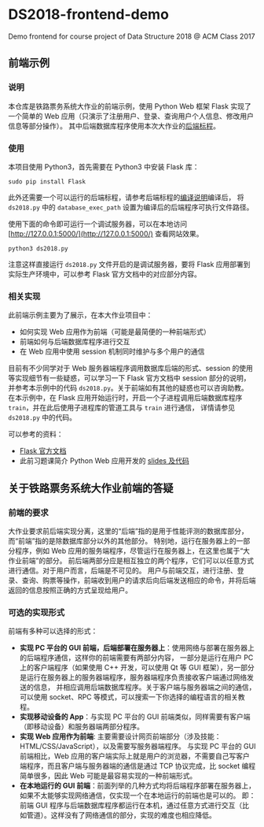 # DS2018-frontend-demo
Demo frontend for course project of Data Structure 2018 @ ACM Class 2017

## 前端示例

### 说明

本仓库是铁路票务系统大作业的前端示例，使用 Python Web 框架 Flask 实现了一个简单的 Web 应用（只演示了注册用户、登录、查询用户个人信息、修改用户信息等部分操作）。
其中后端数据库程序使用本次大作业的[后端标程](https://github.com/kzoacn/DS2018)。

### 使用

本项目使用 Python3，首先需要在 Python3 中安装 Flask 库：

```
sudo pip install Flask
```

此外还需要一个可以运行的后端标程，请参考后端标程的[编译说明](https://github.com/kzoacn/DS2018)编译后，
将 `ds2018.py` 中的 `database_exec_path` 设置为编译后的后端程序可执行文件路径。

使用下面的命令即可运行一个调试服务器，可以在本地访问 [http://127.0.0.1:5000/](http://127.0.0.1:5000/) 查看网站效果。

```
python3 ds2018.py
```

注意这样直接运行 `ds2018.py` 文件开启的是调试服务器，要将 Flask 应用部署到实际生产环境中，可以参考 Flask 官方文档中的对应部分内容。

### 相关实现

此前端示例主要为了展示，在本大作业项目中：

- 如何实现 Web 应用作为前端（可能是最简便的一种前端形式）
- 前端如何与后端数据库程序进行交互
- 在 Web 应用中使用 session 机制同时维护与多个用户的通信

目前有不少同学对于 Web 服务器端程序调用数据库后端的形式、session 的使用等实现细节有一些疑惑，可以学习一下 Flask 官方文档中 session 部分的说明，
并参考本示例中的代码 `ds2018.py`。关于前端如有其他的疑惑也可以咨询助教。
在本示例中，在 Flask 应用开始运行时，开启一个子进程调用后端数据库程序 `train`，并在此后使用子进程库的管道工具与 `train` 进行通信，
详情请参见 `ds2018.py` 中的代码。

可以参考的资料：

- [Flask 官方文档](http://flask.pocoo.org/)
- 此前习题课简介 Python Web 应用开发的 [slides 及代码](https://github.com/sjtug/sharing/tree/master/2018-03-10/introduction-to-web-application-development-with-python-ZhouFan)

## 关于铁路票务系统大作业前端的答疑

### 前端的要求

大作业要求前后端实现分离，这里的“后端”指的是用于性能评测的数据库部分，而“前端”指的是除数据库部分以外的其他部分。
特别地，运行在服务器上的一部分程序，例如 Web 应用的服务端程序，尽管运行在服务器上，在这里也属于“大作业前端”的部分。
前后端两部分应是相互独立的两个程序，它们可以以任意方式进行通信。对于用户而言，后端是不可见的。
用户与前端交互，进行注册、登录、查询、购票等操作，前端收到用户的请求后向后端发送相应的命令，并将后端返回的信息按照正确的方式呈现给用户。

### 可选的实现形式

前端有多种可以选择的形式：

- **实现 PC 平台的 GUI 前端，后端部署在服务器上**：使用网络与部署在服务器上的后端程序通信，这样你的前端需要有两部分内容，
一部分是运行在用户 PC 上的客户端程序（如果使用 C++ 开发，可以使用 Qt 等 GUI 框架），另一部分是运行在服务器上的服务器端程序，服务器端程序负责接收客户端通过网络发送的信息，
并相应调用后端数据库程序。关于客户端与服务器端之间的通信，可以使用 socket、RPC 等模式，可以搜索一下你选择的编程语言的相关教程。
- **实现移动设备的 App**：与实现 PC 平台的 GUI 前端类似，同样需要有客户端（即移动设备）和服务器端两部分程序。
- **实现 Web 应用作为前端**: 主要需要设计网页前端部分（涉及技能：HTML/CSS/JavaScript），以及需要写服务器端程序。
与实现 PC 平台的 GUI 前端相比，Web 应用的客户端实际上就是用户的浏览器，不需要自己写客户端程序，而且客户端与服务器端的通信是通过 
TCP 协议完成，比 socket 编程简单很多，因此 Web 可能是最容易实现的一种前端形式。
- **在本地运行的 GUI 前端**：前面列举的几种方式均将后端程序部署在服务器上，如果不太能够实现网络通信，仅实现一个在本地运行的前端也是可以的。
即：前端 GUI 程序与后端数据库程序都运行在本机，通过任意方式进行交互（比如管道）。这样没有了网络通信的部分，实现的难度也相应降低。
